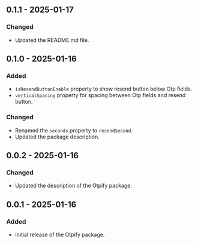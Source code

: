 ## 0.1.1 - 2025-01-17
### Changed
- Updated the README.md file.

## 0.1.0 - 2025-01-16
### Added
- `isResendButtonEnable` property to show resend button below Otp fields.
- `verticalSpacing` property for spacing between Otp fields and resend button.
### Changed
- Renamed the `seconds` property to `resendSecond`.
- Updated the package description.

## 0.0.2 - 2025-01-16
### Changed
- Updated the description of the Otpify package.

## 0.0.1 - 2025-01-16
### Added
- Initial release of the Otpify package.

